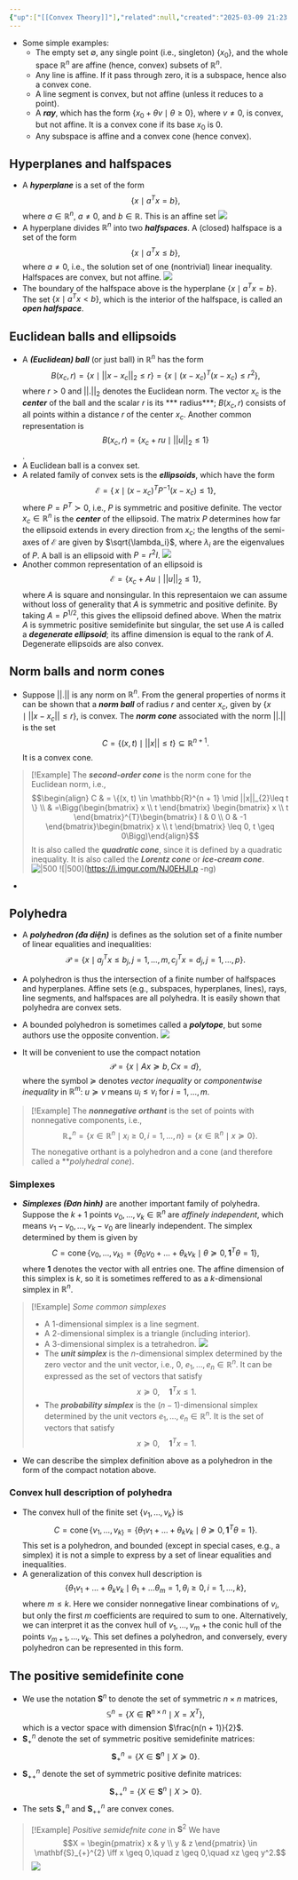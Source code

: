 ```yaml
---
{"up":["[[Convex Theory]]"],"related":null,"created":"2025-03-09 21:23:28","tags":["#convex"],"dg-publish":true,"permalink":"/research-labs/notes/important-examples-of-convex-sets/","dgPassFrontmatter":true}
---
```


- Some simple examples:
	- The empty set $\emptyset$, any single point (i.e., singleton) $\{x_0\}$, and the whole space $\mathbb{R}^n$ are affine (hence, convex) subsets of $\mathbb{R}^n$.
	- Any line is affine. If it pass through zero, it is a subspace, hence also a convex cone.
	- A line segment is convex, but not affine (unless it reduces to a point).
	- A ***ray***, which has the form $\{x_{0}+ \theta v \mid \theta \geq 0 \}$, where $v \neq 0$, is convex, but not affine. It is a convex cone if its base $x_{0}$ is $0$.
	- Any subspace is affine and a convex cone (hence convex).
## Hyperplanes and halfspaces

- A ***hyperplane*** is a set of the form $$\{ x \mid a^{T}x = b\},$$where $a \in \mathbb{R}^n$, $a \neq 0$, and $b \in \mathbb{R}$. This is an affine set
![](https://i.imgur.com/X8O5LQQ.png)
- A hyperplane divides $\mathbb{R}^n$ into two ***halfspaces***. A (closed) halfspace is a set of the form $$\{x \mid a^{T}x \leq b \},$$ where $a \neq 0$, i.e., the solution set of one (nontrivial) linear inequality. Halfspaces are convex, but not affine.
![](https://i.imgur.com/iyiK6Rr.png)
- The boundary of the halfspace above is the hyperplane $\{x \mid a^{T}x = b\}$. The set $\{x \mid a^{T}x < b\}$, which is the interior of the halfspace, is called an ***open halfspace***.
## Euclidean balls and ellipsoids

- A ***(Euclidean) ball*** (or just ball) in $\mathbb{R}^n$ has the form $$B(x_{c}, r) = \{x \mid ||x - x_c||_{2}\leq r\} = \{x \mid (x - x_{c})^{T}(x - x_{c}) \leq r^{2}\},$$ where $r > 0$ and $||.||_2$ denotes the Euclidean norm. The vector $x_c$ is the ***center*** of the ball and the scalar $r$ is its *** radius***; $B(x_{c}, r)$ consists of all points within a distance $r$ of the center $x_c$. Another common representation is $$B(x_{c}, r) = \{ x_{c}+ ru \mid ||u||_{2}\leq 1\}$$.
- A Euclidean ball is a convex set.
- A related family of convex sets is the ***ellipsoids***, which have the form $$\mathcal{E} = \{\, x \mid (x - x_c)^{T} P^{-1} (x - x_c) \le 1 \},$$ where $P = P^{T} \succ 0$, i.e., $P$ is symmetric and positive definite. The vector $x_{c}\in \mathbb{R}^n$ is the ***center*** of the ellipsoid. The matrix $P$ determines how far the ellipsoid extends in every direction from $x_c$; the lengths of the semi-axes of $\mathcal{E}$ are given by $\sqrt{\lambda_i}$, where $\lambda_i$ are the eigenvalues of $P$. A ball is an ellipsoid with $P = r^{2}I$. 
![](https://i.imgur.com/Z3ekrVL.png)
- Another common representation of an ellipsoid is $$\mathcal{E} = \{x_{c}+ Au \mid ||u||_{2}\leq 1\}, $$ where $A$ is square and nonsingular. In this representaion we can assume without loss of generality that $A$ is symmetric and positive definite. By taking $A = P^{1/2}$, this gives the ellipsoid defined above. When the matrix $A$ is symmetric positive semidefinite but singular, the set use $A$ is called a ***degenerate ellipsoid***; its affine dimension is equal to the rank of $A$. Degenerate ellipsoids are also convex.
## Norm balls and norm cones

- Suppose $||.||$ is any norm on $\mathbb{R}^n$. From the general properties of norms it can be shown that a ***norm ball*** of radius $r$ and center $x_c$, given by $\{ x \mid ||x - x_{c}|| \leq r\}$, is convex. The ***norm cone*** associated with the norm $||.||$ is the set $$C = \{ (x, t) \mid ||x|| \leq t \} \subseteq \mathbb{R}^{n+1}.$$ It is a convex cone.
> [!Example]
> The ***second-order cone*** is the norm cone for the Euclidean norm, i.e., $$\begin{align} C & = \{(x, t) \in \mathbb{R}^{n + 1} \mid ||x||_{2}\leq t \} \\ & =\Bigg(\begin{bmatrix} x \\ t \end{bmatrix} \begin{bmatrix} x \\ t \end{bmatrix}^{T}\begin{bmatrix} I & 0 \\ 0 & -1 \end{bmatrix}\begin{bmatrix} x \\ t \end{bmatrix} \leq 0, t \geq 0\Bigg)\end{align}$$ It is also called the ***quadratic cone***, since it is defined by a quadratic inequality. It is also called the ***Lorentz cone*** or ***ice-cream cone***.
![|500](https://i.imgur.com/NJ0EHJI.png)
![|500](https://i.imgur.com/NJ0EHJI.p
-ng)
-

## Polyhedra 

- A ***polyhedron (đa diện)*** is defines as the solution set of a finite number of linear equalities and inequalities: $$\mathcal{P} = \{x \mid a_{j}^{T}x \leq b_{j}, j = 1, \dots, m, c_{j}^ {T}x = d_{j}, j = 1, \dots, p \}.$$ 
- A polyhedron is thus the intersection of a finite number of halfspaces and hyperplanes. Affine sets (e.g., subspaces, hyperplanes, lines), rays, line segments, and halfspaces are all polyhedra. It is easily shown that polyhedra are convex sets.
- A bounded polyhedron is sometimes called a ***polytope***, but some authors use the opposite convention.
![](https://i.imgur.com/emTkzGR.png)

- It will be convenient to use the compact notation $$ \mathcal{P} = \{x \mid Ax \succeq b, Cx = d\},$$ where the symbol $\succeq$ denotes *vector inequality* or *componentwise inequality* in $\mathbb{R}^m$: $u \succeq v$ means $u_{i}\leq v_i$ for $i = 1, \dots, m$.
> [!Example]
> The ***nonnegative orthant*** is the set of points with nonnegative components, i.e., $$\mathbb{R}_{+}^{n} = \{x \in \mathbb{R}^{n} \mid x_{i} \geq 0, i = 1, \dots, n\} = \{x \in \mathbb{R}^{n} \mid x \succeq 0\}.$$ The nonegative orthant is a polyhedron and a cone (and therefore called a ***polyhedral cone*).

### Simplexes

- ***Simplexes (Đơn hình)*** are another important family of polyhedra. Suppose the $k + 1$ points $v_{0}, \dots, v_{k}  \in \mathbb{R}^n$ are *affinely independent*, which means $v_{1} - v_{0} , \dots, v_{k} - v_{0}$ are linearly independent. The simplex determined by them is given by $$C = \operatorname{cone}\{v_{0}, \dots, v_{k\}}= \{\theta_{0}v_{0}+ \dots + \theta_{k}v_{k}\mid \theta \succeq 0, \mathbf{1}^{T}\theta = 1\},$$ where $\mathbf{1}$ denotes the vector with all entries one. The affine dimension of this simplex is $k$, so it is sometimes reffered to as a $k$-dimensional simplex in $\mathbb{R}^n$.
> [!Example] *Some common simplexes*
> - A 1-dimensional simplex is a line segment.
> - A 2-dimensional simplex is a triangle (including interior).
> - A 3-dimensional simplex is a tetrahedron. ![](https://i.imgur.com/2iTCeAU.jpeg)
> - The ***unit simplex*** is the $n$-dimensional simplex determined by the zero vector and the unit vector, i.e., 0, $e_{1}, \dots, e_{n} \in \mathbb{R}^n$. It can be expressed as the set of vectors that satisfy $$x \succeq 0, \quad \mathbf{1}^{T}x \leq 1.$$
> - The ***probability simplex*** is the $(n - 1)$-dimensional simplex determined by the unit vectors $e_{1}, \dots , e_{n}\in \mathbb{R}^n$. It is the set of vectors that satisfy $$ x \succeq 0, \quad \mathbf{1}^{T}x = 1.$$
- We can describe the simplex definition above as a polyhedron in the form of the compact notation above.
### Convex hull description of polyhedra

- The convex hull of the finite set $\{v_{1}, \dots, v_{k}\}$ is $$C = \operatorname{cone}\{v_{1}, \dots, v_{k\}}= \{\theta_{1}v_{1}+ \dots + \theta_{k}v_{k}\mid \theta \succeq 0, \mathbf{1}^{T}\theta = 1\}.$$ This set is a polyhedron, and bounded (except in special cases, e.g., a simplex) it is not a simple to express by a set of linear equalities and inequalities. 
- A generalization of this convex hull description is $$\{\theta_{1}v_{1}+ \dots + \theta_{k}v_{k} \mid \theta_{1}+ \dots \theta_{m}= 1, \theta_{i}\geq 0 , i = 1, \dots, k\},$$ where $m \leq k$. Here we consider nonnegative linear combinations of $v_i$, but only the first $m$ coefficients are required to sum to one. Alternatively, we can interpret it as the convex hull of $v_{1}, \dots, v_m$ + the conic hull of the points $v_{m+1}, \dots, v_k$. This set defines a polyhedron, and conversely, every polyhedron can be represented in this form.
## The positive semidefinite cone

- We use the notation $\mathbf{S}^n$ to denote the set of symmetric $n \times n$ matrices, $$\mathbb{S}^{n}= \{ X \in \mathbf{R}^{n\times n} \mid X = X^T\},$$ which is a vector space with dimension $\frac{n(n + 1)}{2}$.
- $\mathbf{S}_{+}^{n}$ denote the set of symmetric positive semidefinite matrices: $$\mathbf{S}_{+}^{n}= \{X \in \mathbf{S}^{n} \mid X \succeq 0\}.$$
-  $\mathbf{S}_{++}^{n}$ denote the set of symmetric positive definite matrices: $$\mathbf{S}_{++}^{n}= \{X \in \mathbf{S}^{n} \mid X \succ 0\}.$$
- The sets $\mathbf{S}_{+}^n$ and $\mathbf{S}_{++}^n$ are convex cones.
> [!Example] *Positive semidefnite cone* in $\mathbf{S}^{2}$
> We have $$X = \begin{pmatrix} x & y \\ y & z \end{pmatrix} \in \mathbf{S}_{+}^{2} \iff x \geq 0,\quad z \geq 0,\quad xz \geq y^2.$$
> ![](https://i.imgur.com/T5SGf62.png)




